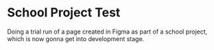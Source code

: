 # School Project Test
Doing a trial run of a page created in Figma as part of a school project, which is now gonna get into development stage.
